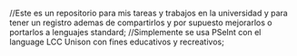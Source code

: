 //Este es un repositorio para mis tareas y trabajos en la universidad y para tener un registro
ademas de compartirlos y por supuesto mejorarlos o portarlos a lenguajes standard;
//Simplemente se usa PSeInt con el language LCC Unison con fines educativos y recreativos;
